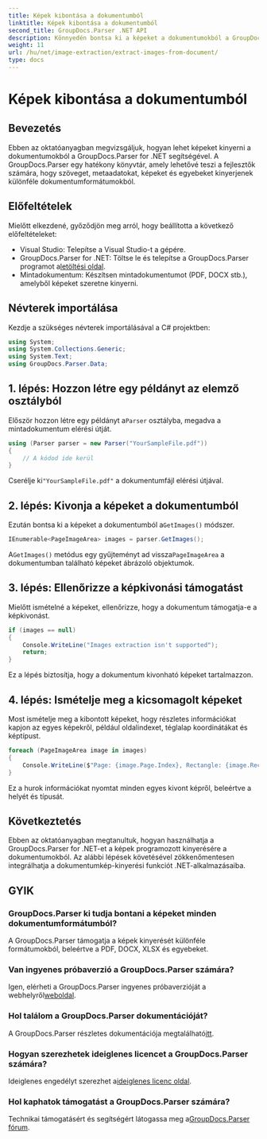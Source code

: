 ```yaml
---
title: Képek kibontása a dokumentumból
linktitle: Képek kibontása a dokumentumból
second_title: GroupDocs.Parser .NET API
description: Könnyedén bontsa ki a képeket a dokumentumokból a GroupDocs.Parser for .NET segítségével. Dokumentumfeldolgozási képességei és hatékonyan egyszerűsítik a képkivonási feladatokat.
weight: 11
url: /hu/net/image-extraction/extract-images-from-document/
type: docs
---
```

# Képek kibontása a dokumentumból

## Bevezetés
Ebben az oktatóanyagban megvizsgáljuk, hogyan lehet képeket kinyerni a dokumentumokból a GroupDocs.Parser for .NET segítségével. A GroupDocs.Parser egy hatékony könyvtár, amely lehetővé teszi a fejlesztők számára, hogy szöveget, metaadatokat, képeket és egyebeket kinyerjenek különféle dokumentumformátumokból.
## Előfeltételek
Mielőtt elkezdené, győződjön meg arról, hogy beállította a következő előfeltételeket:
- Visual Studio: Telepítse a Visual Studio-t a gépére.
-  GroupDocs.Parser for .NET: Töltse le és telepítse a GroupDocs.Parser programot a[letöltési oldal](https://releases.groupdocs.com/parser/net/).
- Mintadokumentum: Készítsen mintadokumentumot (PDF, DOCX stb.), amelyből képeket szeretne kinyerni.

## Névterek importálása
Kezdje a szükséges névterek importálásával a C# projektben:
```csharp
using System;
using System.Collections.Generic;
using System.Text;
using GroupDocs.Parser.Data;
```
## 1. lépés: Hozzon létre egy példányt az elemző osztályból
 Először hozzon létre egy példányt a`Parser` osztályba, megadva a mintadokumentum elérési útját.
```csharp
using (Parser parser = new Parser("YourSampleFile.pdf"))
{
    // A kódod ide kerül
}
```
 Cserélje ki`"YourSampleFile.pdf"` a dokumentumfájl elérési útjával.
## 2. lépés: Kivonja a képeket a dokumentumból
 Ezután bontsa ki a képeket a dokumentumból a`GetImages()` módszer.
```csharp
IEnumerable<PageImageArea> images = parser.GetImages();
```
 A`GetImages()` metódus egy gyűjteményt ad vissza`PageImageArea` a dokumentumban található képeket ábrázoló objektumok.
## 3. lépés: Ellenőrizze a képkivonási támogatást
Mielőtt ismételné a képeket, ellenőrizze, hogy a dokumentum támogatja-e a képkivonást.
```csharp
if (images == null)
{
    Console.WriteLine("Images extraction isn't supported");
    return;
}
```
Ez a lépés biztosítja, hogy a dokumentum kivonható képeket tartalmazzon.
## 4. lépés: Ismételje meg a kicsomagolt képeket
Most ismételje meg a kibontott képeket, hogy részletes információkat kapjon az egyes képekről, például oldalindexet, téglalap koordinátákat és képtípust.
```csharp
foreach (PageImageArea image in images)
{
    Console.WriteLine($"Page: {image.Page.Index}, Rectangle: {image.Rectangle}, Type: {image.FileType}");
}
```
Ez a hurok információkat nyomtat minden egyes kivont képről, beleértve a helyét és típusát.

## Következtetés
Ebben az oktatóanyagban megtanultuk, hogyan használhatja a GroupDocs.Parser for .NET-et a képek programozott kinyerésére a dokumentumokból. Az alábbi lépések követésével zökkenőmentesen integrálhatja a dokumentumkép-kinyerési funkciót .NET-alkalmazásaiba.

## GYIK
### GroupDocs.Parser ki tudja bontani a képeket minden dokumentumformátumból?
A GroupDocs.Parser támogatja a képek kinyerését különféle formátumokból, beleértve a PDF, DOCX, XLSX és egyebeket.
### Van ingyenes próbaverzió a GroupDocs.Parser számára?
 Igen, elérheti a GroupDocs.Parser ingyenes próbaverzióját a webhelyről[weboldal](https://releases.groupdocs.com/).
### Hol találom a GroupDocs.Parser dokumentációját?
 A GroupDocs.Parser részletes dokumentációja megtalálható[itt](https://tutorials.groupdocs.com/parser/net/).
### Hogyan szerezhetek ideiglenes licencet a GroupDocs.Parser számára?
 Ideiglenes engedélyt szerezhet a[ideiglenes licenc oldal](https://purchase.groupdocs.com/temporary-license/).
### Hol kaphatok támogatást a GroupDocs.Parser számára?
 Technikai támogatásért és segítségért látogassa meg a[GroupDocs.Parser fórum](https://forum.groupdocs.com/c/parser/17).
